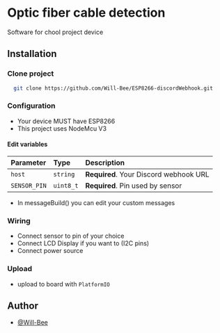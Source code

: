 
# Optic fiber cable detection

Software for chool project device
## Installation

### Clone project

```bash
  git clone https://github.com/Will-Bee/ESP8266-discordWebhook.git
```
    
### Configuration

* Your device MUST have ESP8266
* This project uses NodeMcu V3

#### Edit variables

| Parameter | Type     | Description                |
| :-------- | :------- | :------------------------- |
| `host` | `string` | **Required**. Your Discord webhook URL |
| `SENSOR_PIN` | `uint8_t` | **Required**. Pin used by sensor |

* In messageBuild() you can edit your custom messages

### Wiring

* Connect sensor to pin of your choice
* Connect LCD Display if you want to (I2C pins)
* Connect power source

### Upload

* upload to board with `PlatformIO`
## Author

- [@Will-Bee](https://github.com/Will-Bee)